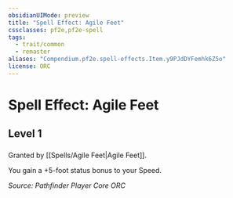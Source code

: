 ```yaml
---
obsidianUIMode: preview
title: "Spell Effect: Agile Feet"
cssclasses: pf2e,pf2e-spell
tags:
  - trait/common
  - remaster
aliases: "Compendium.pf2e.spell-effects.Item.y9PJdDYFemhk6Z5o"
license: ORC
---
```

# Spell Effect: Agile Feet
## Level 1
### 






Granted by [[Spells/Agile Feet|Agile Feet]].

You gain a +5-foot status bonus to your Speed.

*Source: Pathfinder Player Core*
*ORC*